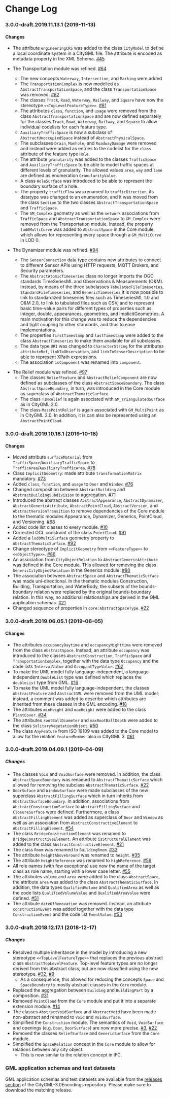 Change Log
==========

### 3.0.0-draft.2019.11.13.1 (2019-11-13)

#### Changes

* The attribute `engineeringCRS` was added to the class `CityModel` to define a local coordinate system in a CityGML file.
The attribute is encoded as metadata property in the XML Schema. [#45](https://github.com/opengeospatial/CityGML-3.0CM/issues/45)

* The Transportation module was refined. [#64](https://github.com/opengeospatial/CityGML-3.0CM/issues/64)
  * The new concepts `Waterway`, `Intersection`, and `Marking` were added
  * The `TransportationComplex` is now modelled as `AbstractTransportationSpace`, and the class
    `TransportationSpace` was removed. [#82](https://github.com/opengeospatial/CityGML-3.0CM/issues/82)
  * The classes `Track`, `Road`, `Waterway`, `Railway`, and `Square` have now the stereotype
   `<<TopLevelFeatureType>>`. [#81](https://github.com/opengeospatial/CityGML-3.0CM/issues/81)
  * The attributes `class`, `function`, and `usage` were removed from the class `AbstractTransportationSpace`
   and are now defined separately for the classes `Track`, `Road`, `Waterway`, `Railway`, and `Square` to
   allow individual codelists for each feature type.
  * `AuxiliaryTrafficSpace` is now a subclass of `AbstractUnoccupiedSpace` instead of `AbstractPhysicalSpace`.
  * The subclasses `Drain`, `Manhole`, and `RoadwayDamage` were removed and instead were added as entries to 
   the codelist for the `class` attribute of the feature type `Hole`.
  * The attribute `granularity` was added to the classes `TrafficSpace` and `AuxiliaryTrafficSpace` to be able
  to model traffic spaces at different levels of granularity. The allowed values `area`, `way` and `lane` 
  are defined as enumeration `GranularityValue`.
  * A class `HoleSurface` was introduced to be able to represent the boundary surface of a hole.
  * The property `trafficFlow` was renamed to `trafficDirection`, its datatype was changed to an enumeration, 
  and it was moved from the class `Section` to the two classes `AbstractTransportationSpace` and `TrafficSpace`.
  * The `GM_Complex` geometry as well as the `network` associations from `TrafficSpace` and 
  `AbstractTransportationSpace` to `GM_Complex` were removed from the Transportation module. Instead, the 
  property `lod0MultiCurve` was added to `AbstractSpace` in the Core module, which allows for representing every
  space through a `GM_MultiCurve` in LOD 0.

* The Dynamizer module was refined. [#94](https://github.com/opengeospatial/CityGML-3.0CM/issues/94)
  * The `SensorConnection` data type contains new attributes to connect to different Sensor APIs using HTTP 
  requests, MQTT Brokers, and Security parameters.
  * The `AbstractAtomicTimeseries` class no longer imports the OGC standards TimeSeriesML and 
  Observations & Measurements (O&M). Instead, by means of the three subclasses `TabulatedFileTimeseries`,
  `StandardFileTimeseries`, and `GenericTimeseries` it is now possible to link to standardized timeseries files
   such as TimeseriesML 1.0 and O&M 2.0, to link to tabulated files such as CSV, and to represent basic 
   time-value pairs for different types of properties such as integer, double, appearances, geometries, and 
   ImplicitGeometries. A main motivation for this change was to reduce the dependencies and tight coupling 
   to other standards, and thus to ease implementations.
  * The properties `firstTimestamp` and `lastTimestamp` were added to the class `AbstractTimeseries` to make
  them available for all subclasses.
  * The data type `URI` was changed to `CharacterString` for the attributes `attributeRef`, `linkToObservation`,
   and `linkToSensorDescription` to be able to represent XPath expressions.
  * The association `isComponent` was renamed into `component`.

- The Relief module was refined. [#97](https://github.com/opengeospatial/CityGML-3.0CM/issues/97)
  * The classes `ReliefFeature` and `AbstractReliefComponent` are now defined as subclasses of the class 
  `AbstractSpaceBoundary`. The class `AbstractSpaceBoundary`, in turn, was introduced in the Core module as
  superclass of `AbstractThematicSurface`.
  * The class `TINRelief` is again associated with `GM_TriangulatedSurface` as in CityGML 2.0.
  * The class `MassPointRelief` is again associated with `GM_MultiPoint` as in CityGML 2.0. In addition, it is
   can also be represented using an `AbstractPointCloud`. 

### 3.0.0-draft.2019.10.18.1 (2019-10-18)

#### Changes

* Moved attribute `surfaceMaterial` from `TrafficSpace`/`AuxiliaryTrafficSpace` to `TrafficArea`/`AuxiliaryTrafficArea`. [#78](https://github.com/opengeospatial/CityGML-3.0CM/issues/78)
* Class `ImplicitGeometry`: made attribute `transformationMatrix` mandatory. [#73](https://github.com/opengeospatial/CityGML-3.0CM/issues/73)
* Added `class`, `function`, and `usage` to `Door` and `Window`. [#76](https://github.com/opengeospatial/CityGML-3.0CM/issues/76)
* Changed composition between `AbstractBuilding` and `AbstractBuildingSubdivision` to aggregation. [#71](https://github.com/opengeospatial/CityGML-3.0CM/issues/71)
* Introduced the abstract classes `AbstractAppearance`, `AbstractDynamizer`, `AbstractGenericAttribute`, `AbstractPointCloud`, `AbstractVersion`, and `AbstractVersionTransition` to remove dependencies of the Core module to the thematic modules Appearance, Dynamizer, Generics, PointCloud, and Versioning. [#68](https://github.com/opengeospatial/CityGML-3.0CM/issues/68)
* Added code list classes to every module. [#10](https://github.com/opengeospatial/CityGML-3.0CM/issues/10)
* Corrected OCL constraint of the class `PointCloud`. [#91](https://github.com/opengeospatial/CityGML-3.0CM/issues/91)
* Added a `lod0MultiSurface` geometry property to `AbstractThematicSurface`. [#92](https://github.com/opengeospatial/CityGML-3.0CM/issues/92)
* Change stereotype of `ImplicitGeometry` from `<<FeatureType>>` to `<<ObjectType>>`. [#86](https://github.com/opengeospatial/CityGML-3.0CM/issues/86)
* An association from `CityObjectRelation` to `AbstractGenericAttribute` was defined in the Core module. This allowed for removing the class `GenericCityObjectRelation` in the Generics module. [#80](https://github.com/opengeospatial/CityGML-3.0CM/issues/80)
* The association between `AbstractSpace` and `AbstractThematicSurface` was made uni-directional. In the thematic modules Construction, Building, Transportation, and WaterBody, the subsets of the bounds-boundary relation were replaced by the original bounds-boundary relation. In this way, no additional relationships are derived in the GML application schemas. [#21](https://github.com/opengeospatial/CityGML-3.0Encodings/issues/21)
* Changed sequence of properties in `core:AbstractSpaceType`. [#22](https://github.com/opengeospatial/CityGML-3.0Encodings/issues/22)

### 3.0.0-draft.2019.06.05.1 (2019-06-05)

#### Changes

* The attributes `occupancyDaytime` and `occupancyNighttime` were removed from the class `AbstractSpace`. Instead, an attribute `occupancy` was introduced to the classes `AbstractConstruction`, `TrafficSpace` and `TransportationComplex`, together with the data type `Occupancy` and the code lists `IntervalValue` and `OccupantTypeValue`. 
[#62](https://github.com/opengeospatial/CityGML-3.0CM/issues/62)
* To make the UML model fully language-independent, a language-independent `DoubleList` type was defined which replaces the `doubleList` type from GML. 
[#16](https://github.com/opengeospatial/CityGML-3.0CM/issues/16)
* To make the UML model fully language-independent, the classes `AbstractFeature` and `AbstractGML` were removed from the UML model; instead, a comment was added to describe which attributes are inherited from these classes in the GML encoding. 
[#18](https://github.com/opengeospatial/CityGML-3.0CM/issues/18)
* The attributes `minHeight` and `maxHeight` were added to the class `PlantCover`. 
[#34](https://github.com/opengeospatial/CityGML-3.0CM/issues/34)
* The attributes `rootBallDiameter` and `maxRootBallDepth` were added to the class `SolitaryVegetationObject`. 
[#50](https://github.com/opengeospatial/CityGML-3.0CM/issues/50)
* The class `AnyFeature` from ISO 19109 was added to the Core model to allow for the relation `featureMember` also in CityGML 3. 
[#61](https://github.com/opengeospatial/CityGML-3.0CM/issues/61)


### 3.0.0-draft.2019.04.09.1 (2019-04-09)

##### Changes

* The classes `Void` and `VoidSurface` were removed. In addition, the class `AbstractSpaceBoundary` was renamed to `AbstractThematicSurface` which allowed for removing the subclass `AbstractThematicSurface`. [#22](https://github.com/opengeospatial/CityGML-3.0CM/issues/22)
* `DoorSuface` and `WindowSurface` were made subclasses of the new superclass `AbstractFillingSurface` which in turn inherits from `AbstractSurfaceBoundary`. In addition, associations from `AbstractConstructionSurface` to `AbstractFillingSurface` and `ClosureSurface` were defined. Furthermore, a class `AbstractFillingElement` was added as superclass of `Door` and `Window` as well as an association from `AbstractConstructiveElement` to `AbstractFillingElement`. [#54](https://github.com/opengeospatial/CityGML-3.0CM/issues/54)
* The class `BridgeConstructionElement` was renamed to `BridgeConstructiveElement`. An attribute `isStructuralElement` was added to the class `AbstractConstructiveElement`. [#21](https://github.com/opengeospatial/CityGML-3.0CM/issues/21)
* The class `Room` was renamed to `BuildingRoom`. [#33](https://github.com/opengeospatial/CityGML-3.0CM/issues/33)
* The attribute `heightAboveGround` was renamed to `height`. [#35](https://github.com/opengeospatial/CityGML-3.0CM/issues/35)
* The attribute `heightReference` was renamed to `highReference`. [#56](https://github.com/opengeospatial/CityGML-3.0CM/issues/56)
* All role names (with few exceptions) use now the name of the target class as role name, starting with a lower case letter. [#55](https://github.com/opengeospatial/CityGML-3.0CM/issues/55)
* The attributes `volume` and `area` were added to the class `AbstractSpace`, the attribute `area` was added to the class `AbstractThematicSurface`. In addition, the data types `QualifiedVolume` and `QualifiedArea` as well as the code lists `QualifiedVolumeValue` and `QualifiedAreaValue` were defined. [#51](https://github.com/opengeospatial/CityGML-3.0CM/issues/51)
* The attribute `dateOfRenovation` was removed. Instead, an attribute `constructionEvent` was added together with the data type `ConstructionEvent` and the code list `EventValue`. [#53](https://github.com/opengeospatial/CityGML-3.0CM/issues/53)


### 3.0.0-draft.2018.12.17.1 (2018-12-17)

##### Changes
* Resolved multiple inheritance in the model by introducing a new stereotype `<<TopLevelFeatureType>>` that replaces the
previous abstract class `AbstractTopLevelFeature`. Top-level feature types are no longer derived from this abstract class,
but are now classified using the new stereotype.
[#32](https://github.com/opengeospatial/CityGML-3.0CM/issues/32), [#9](https://github.com/opengeospatial/CityGML-3.0CM/issues/9)
  * As a consequence, this allowed for reducing the concepts `Space` and `SpaceBoundary` to mostly abstract classes in the
  `Core` module.
* Replaced the aggregation between `Building` and `BuildingPart` by a composition.
[#31](https://github.com/opengeospatial/CityGML-3.0CM/issues/31)
* Removed `PointCloud` from the `Core` module and put it into a separate extension module.
[#14](https://github.com/opengeospatial/CityGML-3.0CM/issues/14)
* The classes `AbstractVoidSurface` and `AbstractVoid` have been made non-abstract and renamed to `Void` and `VoidSurface`.
* Simplified the `Construction` module. The semantics of `Void`, `VoidSurface` and openings (e.g. `Door`, `DoorSurface`)
are now more precise.
[#3](https://github.com/opengeospatial/CityGML-3.0CM/issues/3), [#22](https://github.com/opengeospatial/CityGML-3.0CM/issues/22)
* Removed the classes `ReliefSurface` and `GenericSurface` from the `Core` module.
* Simplified the `SpaceRelation` concept in the `Core` module to allow for relations between any city object.
  * This is now similar to the relation concept in IFC.

### GML application schemas and test datasets
GML application schemas and test datasets are available from the [releases section](https://github.com/opengeospatial/CityGML-3.0Encodings/releases) of the CityGML-3.0Encodings repository. Please make sure to download the matching release.
